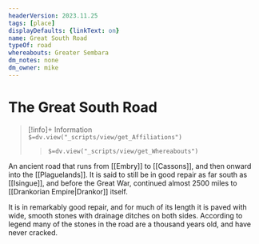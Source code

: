 ```yaml
---
headerVersion: 2023.11.25
tags: [place]
displayDefaults: {linkText: on}
name: Great South Road
typeOf: road
whereabouts: Greater Sembara
dm_notes: none
dm_owner: mike
---
```

# The Great South Road
>[!info]+ Information  
> `$=dv.view("_scripts/view/get_Affiliations")`  
>> `$=dv.view("_scripts/view/get_Whereabouts")`

An ancient road that runs from [[Embry]] to [[Cassons]], and then onward into the [[Plaguelands]]. It is said to still be in good repair as far south as [[Isingue]], and before the Great War, continued almost 2500 miles to [[Drankorian Empire|Drankor]] itself.

It is in remarkably good repair, and for much of its length it is paved with wide, smooth stones with drainage ditches on both sides. According to legend many of the stones in the road are a thousand years old, and have never cracked.
